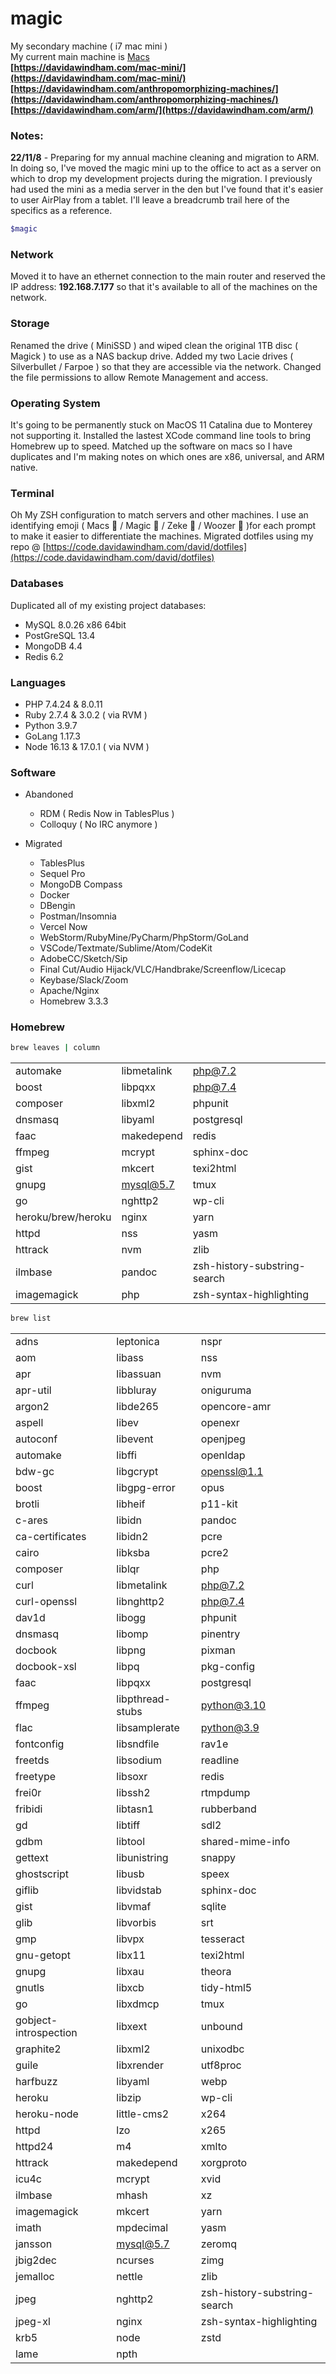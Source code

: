 # magic
My secondary machine ( i7 mac mini )  
My current main machine is [Macs](macs)  
**[https://davidawindham.com/mac-mini/](https://davidawindham.com/mac-mini/)**  
**[https://davidawindham.com/anthropomorphizing-machines/](https://davidawindham.com/anthropomorphizing-machines/)**  
**[https://davidawindham.com/arm/](https://davidawindham.com/arm/)**

### Notes:
**22/11/8** - Preparing for my annual machine cleaning and migration to ARM.  In doing so, I've moved the magic mini up to the office to act as a server on which to drop my development projects during the migration. I previously had used the mini as a media server in the den but I've found that it's easier to user AirPlay from a tablet.  I'll leave a breadcrumb trail here of the specifics as a reference. 
```sh
$magic
```
### Network
Moved it to have an ethernet connection to the main router and reserved the IP address: **192.168.7.177** so that it's available to all of the machines on the network. 

### Storage
Renamed the drive ( MiniSSD ) and wiped clean the original 1TB disc ( Magick ) to use as a NAS backup drive. Added my two Lacie drives ( Silverbullet / Farpoe ) so that they are accessible via the network. Changed the file permissions to allow Remote Management and access. 

### Operating System
It's going to be permanently stuck on MacOS 11 Catalina due to Monterey not supporting it. Installed the lastest XCode command line tools to bring Homebrew up to speed. Matched up the software on macs so I have duplicates and I'm making notes on which ones are x86, universal, and ARM native.

### Terminal
Oh My ZSH configuration to match servers and other machines. I use an identifying emoji ( Macs 🐶 / Magic 🎱 / Zeke 🦊 / Woozer 🐻  )for each prompt to make it easier to differentiate the machines.
Migrated dotfiles using my repo @ [https://code.davidawindham.com/david/dotfiles](https://code.davidawindham.com/david/dotfiles)

### Databases
Duplicated all of my existing project databases:
- MySQL 8.0.26 x86 64bit
- PostGreSQL 13.4 
- MongoDB 4.4
- Redis 6.2

### Languages
- PHP 7.4.24 & 8.0.11
- Ruby 2.7.4 & 3.0.2 ( via RVM )
- Python 3.9.7
- GoLang 1.17.3 
- Node 16.13 & 17.0.1 ( via NVM )

### Software
- Abandoned 
  - RDM ( Redis Now in TablesPlus )
  - Colloquy ( No IRC anymore )
  
- Migrated
  - TablesPlus
  - Sequel Pro
  - MongoDB Compass
  - Docker
  - DBengin
  - Postman/Insomnia
  - Vercel Now
  - WebStorm/RubyMine/PyCharm/PhpStorm/GoLand
  - VSCode/Textmate/Sublime/Atom/CodeKit
  - AdobeCC/Sketch/Sip
  - Final Cut/Audio Hijack/VLC/Handbrake/Screenflow/Licecap
  - Keybase/Slack/Zoom
  - Apache/Nginx
  - Homebrew 3.3.3
  
### Homebrew
```sh
brew leaves | column
```
|            |  |                      |
|--------------------|-------------|------------------------------|
| automake           | libmetalink | php@7.2                      |
| boost              | libpqxx     | php@7.4                      |
| composer           | libxml2     | phpunit                      |
| dnsmasq            | libyaml     | postgresql                   |
| faac               | makedepend  | redis                        |
| ffmpeg             | mcrypt      | sphinx-doc                   |
| gist               | mkcert      | texi2html                    |
| gnupg              | mysql@5.7   | tmux                         |
| go                 | nghttp2     | wp-cli                       |
| heroku/brew/heroku | nginx       | yarn                         |
| httpd              | nss         | yasm                         |
| httrack            | nvm         | zlib                         |
| ilmbase            | pandoc      | zsh-history-substring-search |
| imagemagick        | php         | zsh-syntax-highlighting      |

```sh
brew list
```

|                       |                  |                              |
|-----------------------|------------------|------------------------------|
| adns                  | leptonica        | nspr                         |
| aom                   | libass           | nss                          |
| apr                   | libassuan        | nvm                          |
| apr-util              | libbluray        | oniguruma                    |
| argon2                | libde265         | opencore-amr                 |
| aspell                | libev            | openexr                      |
| autoconf              | libevent         | openjpeg                     |
| automake              | libffi           | openldap                     |
| bdw-gc                | libgcrypt        | openssl@1.1                  |
| boost                 | libgpg-error     | opus                         |
| brotli                | libheif          | p11-kit                      |
| c-ares                | libidn           | pandoc                       |
| ca-certificates       | libidn2          | pcre                         |
| cairo                 | libksba          | pcre2                        |
| composer              | liblqr           | php                          |
| curl                  | libmetalink      | php@7.2                      |
| curl-openssl          | libnghttp2       | php@7.4                      |
| dav1d                 | libogg           | phpunit                      |
| dnsmasq               | libomp           | pinentry                     |
| docbook               | libpng           | pixman                       |
| docbook-xsl           | libpq            | pkg-config                   |
| faac                  | libpqxx          | postgresql                   |
| ffmpeg                | libpthread-stubs | python@3.10                  |
| flac                  | libsamplerate    | python@3.9                   |
| fontconfig            | libsndfile       | rav1e                        |
| freetds               | libsodium        | readline                     |
| freetype              | libsoxr          | redis                        |
| frei0r                | libssh2          | rtmpdump                     |
| fribidi               | libtasn1         | rubberband                   |
| gd                    | libtiff          | sdl2                         |
| gdbm                  | libtool          | shared-mime-info             |
| gettext               | libunistring     | snappy                       |
| ghostscript           | libusb           | speex                        |
| giflib                | libvidstab       | sphinx-doc                   |
| gist                  | libvmaf          | sqlite                       |
| glib                  | libvorbis        | srt                          |
| gmp                   | libvpx           | tesseract                    |
| gnu-getopt            | libx11           | texi2html                    |
| gnupg                 | libxau           | theora                       |
| gnutls                | libxcb           | tidy-html5                   |
| go                    | libxdmcp         | tmux                         |
| gobject-introspection | libxext          | unbound                      |
| graphite2             | libxml2          | unixodbc                     |
| guile                 | libxrender       | utf8proc                     |
| harfbuzz              | libyaml          | webp                         |
| heroku                | libzip           | wp-cli                       |
| heroku-node           | little-cms2      | x264                         |
| httpd                 | lzo              | x265                         |
| httpd24               | m4               | xmlto                        |
| httrack               | makedepend       | xorgproto                    |
| icu4c                 | mcrypt           | xvid                         |
| ilmbase               | mhash            | xz                           |
| imagemagick           | mkcert           | yarn                         |
| imath                 | mpdecimal        | yasm                         |
| jansson               | mysql@5.7        | zeromq                       |
| jbig2dec              | ncurses          | zimg                         |
| jemalloc              | nettle           | zlib                         |
| jpeg                  | nghttp2          | zsh-history-substring-search |
| jpeg-xl               | nginx            | zsh-syntax-highlighting      |
| krb5                  | node             | zstd                         |
| lame                  | npth             |                              |




